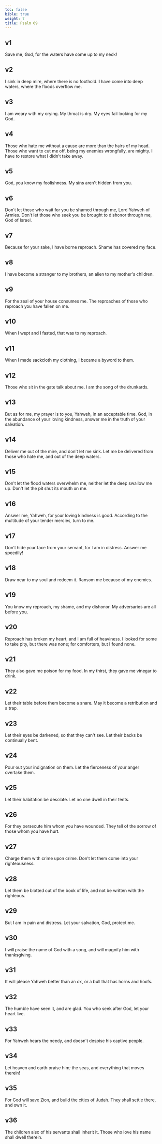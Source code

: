 ```yaml
---
toc: false
bible: true
weight: 7
title: Psalm 69
---
```




## v1 
Save me, God, for the waters have come up to my neck! 

## v2 
I sink in deep mire, where there is no foothold. I have come into deep waters, where the floods overflow me. 

## v3 
I am weary with my crying. My throat is dry. My eyes fail looking for my God. 

## v4 
Those who hate me without a cause are more than the hairs of my head. Those who want to cut me off, being my enemies wrongfully, are mighty. I have to restore what I didn't take away. 

## v5 
God, you know my foolishness. My sins aren't hidden from you. 

## v6 
Don't let those who wait for you be shamed through me, Lord Yahweh of Armies. Don't let those who seek you be brought to dishonor through me, God of Israel. 

## v7 
Because for your sake, I have borne reproach. Shame has covered my face. 

## v8 
I have become a stranger to my brothers, an alien to my mother's children. 

## v9 
For the zeal of your house consumes me. The reproaches of those who reproach you have fallen on me. 

## v10 
When I wept and I fasted, that was to my reproach. 

## v11 
When I made sackcloth my clothing, I became a byword to them. 

## v12 
Those who sit in the gate talk about me. I am the song of the drunkards. 

## v13 
But as for me, my prayer is to you, Yahweh, in an acceptable time. God, in the abundance of your loving kindness, answer me in the truth of your salvation. 

## v14 
Deliver me out of the mire, and don't let me sink. Let me be delivered from those who hate me, and out of the deep waters. 

## v15 
Don't let the flood waters overwhelm me, neither let the deep swallow me up. Don't let the pit shut its mouth on me. 

## v16 
Answer me, Yahweh, for your loving kindness is good. According to the multitude of your tender mercies, turn to me. 

## v17 
Don't hide your face from your servant, for I am in distress. Answer me speedily! 

## v18 
Draw near to my soul and redeem it. Ransom me because of my enemies. 

## v19 
You know my reproach, my shame, and my dishonor. My adversaries are all before you. 

## v20 
Reproach has broken my heart, and I am full of heaviness. I looked for some to take pity, but there was none; for comforters, but I found none. 

## v21 
They also gave me poison for my food. In my thirst, they gave me vinegar to drink. 

## v22 
Let their table before them become a snare. May it become a retribution and a trap. 

## v23 
Let their eyes be darkened, so that they can't see. Let their backs be continually bent. 

## v24 
Pour out your indignation on them. Let the fierceness of your anger overtake them. 

## v25 
Let their habitation be desolate. Let no one dwell in their tents. 

## v26 
For they persecute him whom you have wounded. They tell of the sorrow of those whom you have hurt. 

## v27 
Charge them with crime upon crime. Don't let them come into your righteousness. 

## v28 
Let them be blotted out of the book of life, and not be written with the righteous. 

## v29 
But I am in pain and distress. Let your salvation, God, protect me. 

## v30 
I will praise the name of God with a song, and will magnify him with thanksgiving. 

## v31 
It will please Yahweh better than an ox, or a bull that has horns and hoofs. 

## v32 
The humble have seen it, and are glad. You who seek after God, let your heart live. 

## v33 
For Yahweh hears the needy, and doesn't despise his captive people. 

## v34 
Let heaven and earth praise him; the seas, and everything that moves therein! 

## v35 
For God will save Zion, and build the cities of Judah. They shall settle there, and own it. 

## v36 
The children also of his servants shall inherit it. Those who love his name shall dwell therein.

